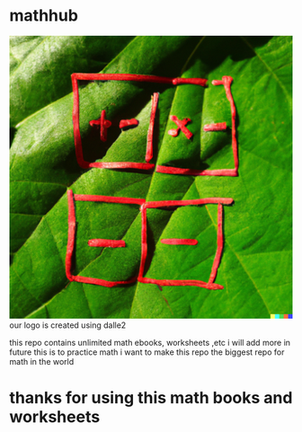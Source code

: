 # mathhub

![logo](./logo.png)
our logo is created using dalle2


this repo contains unlimited math ebooks, worksheets ,etc
i will add more in future
this is to practice math
i want to make this repo the biggest repo for math in the world
 
 # thanks for using this math books and worksheets
 
